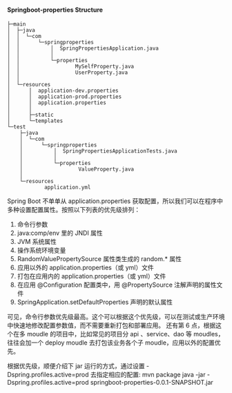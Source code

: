 #### Springboot-properties Structure
    ├─main
    │  ├─java
    │  │  └─com
    │  │      └─springproperties
    │  │          │  SpringPropertiesApplication.java
    │  │          │
    │  │          └─properties
    │  │                  MySelfProperty.java
    │  │                  UserProperty.java
    │  │
    │  └─resources
    │      │  application-dev.properties
    │      │  application-prod.properties
    │      │  application.properties
    │      │
    │      ├─static
    │      └─templates
    └─test
        ├─java
        │  └─com
        │      └─springproperties
        │          │  SpringPropertiesApplicationTests.java
        │          │
        │          └─properties
        │                  ValueProperty.java
        │
        └─resources
                application.yml


Spring Boot 不单单从 application.properties 获取配置，所以我们可以在程序中多种设置配置属性。按照以下列表的优先级排列：
1. 命令行参数
2. java:comp/env 里的 JNDI 属性
3. JVM 系统属性
4. 操作系统环境变量
5. RandomValuePropertySource 属性类生成的 random.* 属性
6. 应用以外的 application.properties（或 yml）文件
7. 打包在应用内的 application.properties（或 yml）文件
8. 在应用 @Configuration 配置类中，用 @PropertySource 注解声明的属性文件
9. SpringApplication.setDefaultProperties 声明的默认属性

可见，命令行参数优先级最高。这个可以根据这个优先级，可以在测试或生产环境中快速地修改配置参数值，而不需要重新打包和部署应用。
还有第 6 点，根据这个在多 moudle 的项目中，比如常见的项目分 api 、service、dao 等 moudles，往往会加一个 deploy moudle 去打包该业务各个子 moudle，应用以外的配置优先。

根据优先级，顺便介绍下 jar 运行的方式，通过设置 -Dspring.profiles.active=prod 去指定相应的配置:
mvn package
java -jar -Dspring.profiles.active=prod springboot-properties-0.0.1-SNAPSHOT.jar
    